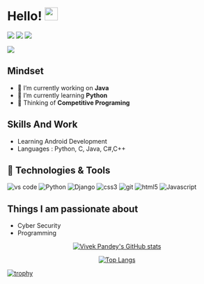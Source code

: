 # Hello! <img src="https://raw.githubusercontent.com/MartinHeinz/MartinHeinz/master/wave.gif" width="30px">



[<img src="https://img.shields.io/badge/twitter-%231DA1F2.svg?&style=for-the-badge&logo=twitter&logoColor=white" />](https://twitter.com/VivekPa78896663)  [<img src="https://img.shields.io/badge/linkedin-%230077B5.svg?&style=for-the-badge&logo=linkedin&logoColor=white" />](https://www.linkedin.com/in/vivek-pandey-0b855b17b/) [<img src = "https://img.shields.io/badge/instagram-%23E4405F.svg?&style=for-the-badge&logo=instagram&logoColor=white">](https://www.instagram.com/_._raj_pandey_._/)

![](https://komarev.com/ghpvc/?username=HYDRAEZIO&color=orange)

## Mindset
- 🔭 I’m currently working on **Java**
- 🌱 I’m currently learning **Python**
- 💬 Thinking of **Competitive Programing**


## Skills And Work

- Learning Android Development 
- Languages : Python, C, Java, C#,C++



## 🔧 Technologies & Tools
<p>
 
  <img alt="vs code" src="https://img.shields.io/badge/-VS_Code-2088FF?style=flat-square&logo=visual-studio-code&logoColor=white" />
  <img alt="Python" src="https://img.shields.io/badge/-Python-1a73e8?style=flat-square&logo=python&logoColor=white" />
  <img alt="Django" src="https://img.shields.io/badge/-Django-1a73e8?style=flat-square&logo=django&logoColor=white" />
  
 
  
  <img alt="css3" src="https://img.shields.io/badge/-CSS3-FB542B?style=flat-square&logo=css3&logoColor=white" />
 
  <img alt="git" src="https://img.shields.io/badge/-Git-F05032?style=flat-square&logo=git&logoColor=white" />
  
  
  <img alt="html5" src="https://img.shields.io/badge/-HTML5-E34F26?style=flat-square&logo=html5&logoColor=white" />
  <img alt="Javascript" src="https://img.shields.io/badge/-Javascript-EC4A3F?style=flat-square&logo=javascript&logoColor=white" />
  


## Things I am passionate about

- Cyber Security 
- Programming



<div align="center">

[![Vivek Pandey's GitHub stats](https://github-readme-stats.vercel.app/api?username=HYDRAEZIO&theme=merko)](https://github.com/anuraghazra/github-readme-stats)
  
[![Top Langs](https://github-readme-stats.vercel.app/api/top-langs/?username=HYDRAEZIO)](https://github.com/anuraghazra/github-readme-stats)
</div>

[![trophy](https://github-profile-trophy.vercel.app/?username=HYDRAEZIO&theme=darkhub&no-bg=true)](https://github.com/ryo-ma/github-profile-trophy)

